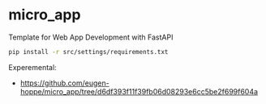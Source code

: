 # micro_app
Template for Web App Development with FastAPI


```bash
pip install -r src/settings/requirements.txt
```

Experemental:
- https://github.com/eugen-hoppe/micro_app/tree/d6df393f11f39fb06d08293e6cc5be2f699f604a
